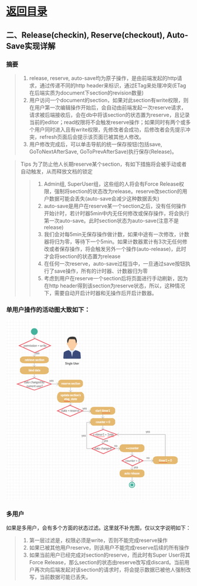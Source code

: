 # [返回目录](../content.md)

## 二、Release(checkin), Reserve(checkout), Auto-Save实现详解

### 摘要
>1. release, reserve, auto-save均为原子操作，是由前端发起的http请求，通过传递不同的http header来标识，通过ETag来处理冲突(ETag在后端实质为document下section的revision数量)
>2. 用户访问一个document的section，如果对此section有write权限，则在用户第一次编辑操作开始后，会自动由前端发起一次reserve请求，请求被后端接收后，会在db中将该section的状态置为reserve，且记录当前的editor；read权限将不会触发reserve操作；如果同时有两个或多个用户同时进入且有write权限，先修改者会成功，后修改者会先提示冲突，refresh页面后会提示该页面已被其他人修改。 
>3. 用户修改完成后，可以单击导航的统一保存按钮(包括save, GoToNextAfterSave, GoToPrevAfterSave)执行保存(Release)。

>Tips
为了防止他人长期reserve某个section，有如下措施将会被手动或者自动触发，从而释放文档的锁定
>> 1. Admin组, SuperUser组，这些组的人将会有Force Release权限，强制将section的状态改为release。reserve改section的用户数据可能会丢失(auto-save会减少这种数据丢失)
>> 2. auto-save是用户在reserve某一个section之后，没有任何操作开始计时，若计时器5min中内无任何修改或保存操作，将会执行第一次auto-save。此时section状态为auto-save(注意不是release)
>> 3. 我们会对每5min无保存操作做计数，如果中途有一次修改，计数器将归为零，等待下一个5min。如果计数器累计有3次无任何修改或者保存操作，将会触发另外一个操作(auto-release)，此时才会将section的状态置为release
>> 4. 在任何一次reserve，auto-save过程当中，一旦通过save按钮执行了save操作，所有的计时器、计数器归为零
>> 5. 考虑到用户在reserve一个section后将页面进行手动刷新，因为在http header得到该section为reserve状态，所以，这种情况下，需要自动开启计时器和无操作后开启计数器。

### 单用户操作的活动图大致如下：
<img src="../images/lock.png" />

### 多用户
如果是多用户，会有多个方面的状态过滤。这里就不补充图，仅以文字说明如下：

> 1. 第一层过滤是，权限必须是write，否则不能完成reserve操作
> 2. 如果已被其他用户reserve，则该用户不能完成reserve后续的所有操作
> 3. 如果当前用户已经完成对section的reserve，而此时有Super User将其Force Release，那么section的状态由reserve改写成discard。当前用户再次向后端发起对该section的请求时，将会提示数据已被他人强制改写，当前数据可能已丢失。
